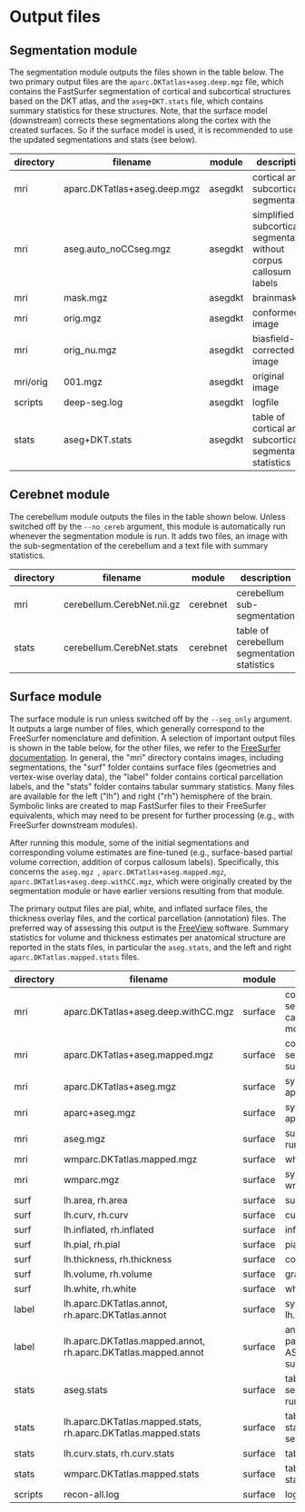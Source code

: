 # Output files

## Segmentation module

The segmentation module outputs the files shown in the table below. The two primary output files are the `aparc.DKTatlas+aseg.deep.mgz` file, which contains the FastSurfer segmentation of cortical and subcortical structures based on the DKT atlas, and the `aseg+DKT.stats` file, which contains summary statistics for these structures. Note, that the surface model (downstream) corrects these segmentations along the cortex with the created surfaces. So if the surface model is used, it is recommended to use the updated segmentations and stats (see below). 

| directory | filename                     | module  | description                                                        |
|:----------|------------------------------|---------|--------------------------------------------------------------------|
| mri       | aparc.DKTatlas+aseg.deep.mgz | asegdkt | cortical and subcortical segmentation                              |
| mri       | aseg.auto_noCCseg.mgz        | asegdkt | simplified subcortical segmentation without corpus callosum labels |
| mri       | mask.mgz                     | asegdkt | brainmask                                                          |
| mri       | orig.mgz                     | asegdkt | conformed image                                                    |
| mri       | orig_nu.mgz                  | asegdkt | biasfield-corrected image                                          |
| mri/orig  | 001.mgz                      | asegdkt | original image                                                     |
| scripts   | deep-seg.log                 | asegdkt | logfile                                                            |
| stats     | aseg+DKT.stats               | asegdkt | table of cortical and subcortical segmentation statistics          |

## Cerebnet module

The cerebellum module outputs the files in the table shown below. Unless switched off by the `--no_cereb` argument, this module is automatically run whenever the segmentation module is run. It adds two files, an image with the sub-segmentation of the cerebellum and a text file with summary statistics.


| directory | filename                   | module   | description                                 |
|:----------|----------------------------|----------|---------------------------------------------|
| mri       | cerebellum.CerebNet.nii.gz | cerebnet | cerebellum sub-segmentation                 |
| stats     | cerebellum.CerebNet.stats  | cerebnet | table of cerebellum segmentation statistics |


## Surface module

The surface module is run unless switched off by the `--seg_only` argument. It outputs a large number of files, which generally correspond to the FreeSurfer nomenclature and definition. A selection of important output files is shown in the table below, for the other files, we refer to the [FreeSurfer documentation](https://surfer.nmr.mgh.harvard.edu/fswiki). In general, the "mri" directory contains images, including segmentations, the "surf" folder contains surface files (geometries and vertex-wise overlay data), the "label" folder contains cortical parcellation labels, and the "stats" folder contains tabular summary statistics. Many files are available for the left ("lh") and right ("rh") hemisphere of the brain. Symbolic links are created to map FastSurfer files to their FreeSurfer equivalents, which may need to be present for further processing (e.g., with FreeSurfer downstream modules). 

After running this module, some of the initial segmentations and corresponding volume estimates are fine-tuned (e.g., surface-based partial volume correction, addition of corpus callosum labels). Specifically, this concerns the `aseg.mgz `, `aparc.DKTatlas+aseg.mapped.mgz`, `aparc.DKTatlas+aseg.deep.withCC.mgz`, which were originally created by the segmentation module or have earlier versions resulting from that module.

The primary output files are pial, white, and inflated surface files, the thickness overlay files, and the cortical parcellation (annotation) files. The preferred way of assessing this output is the [FreeView](https://surfer.nmr.mgh.harvard.edu/fswiki/FreeviewGuide) software. Summary statistics for volume and thickness estimates per anatomical structure are reported in the stats files, in particular the `aseg.stats`, and the left and right `aparc.DKTatlas.mapped.stats` files. 

| directory | filename                                                       | module  | description                                                                                  |
|:----------|----------------------------------------------------------------|---------|----------------------------------------------------------------------------------------------|
| mri       | aparc.DKTatlas+aseg.deep.withCC.mgz                            | surface | cortical and subcortical segmentation incl. corpus callosum after running the surface module |
| mri       | aparc.DKTatlas+aseg.mapped.mgz                                 | surface | cortical and subcortical segmentation after running the surface module                       |
| mri       | aparc.DKTatlas+aseg.mgz                                        | surface | symlink to aparc.DKTatlas+aseg.mapped.mgz                                                    |
| mri       | aparc+aseg.mgz                                                 | surface | symlink to aparc.DKTatlas+aseg.mapped.mgz                                                    |
| mri       | aseg.mgz                                                       | surface | subcortical segmentation after running the surface module                                    |
| mri       | wmparc.DKTatlas.mapped.mgz                                     | surface | white matter parcellation                                                                    |
| mri       | wmparc.mgz                                                     | surface | symlink to wmparc.DKTatlas.mapped.mgz                                                        |
| surf      | lh.area, rh.area                                               | surface | surface area overlay file                                                                    |
| surf      | lh.curv, rh.curv                                               | surface | curvature overlay file                                                                       |
| surf      | lh.inflated, rh.inflated                                       | surface | inflated cortical surface                                                                    |
| surf      | lh.pial, rh.pial                                               | surface | pial surface                                                                                 |
| surf      | lh.thickness, rh.thickness                                     | surface | cortical thickness overlay file                                                              |
| surf      | lh.volume, rh.volume                                           | surface | gray matter volume overlay file                                                              |
| surf      | lh.white, rh.white                                             | surface | white matter surface                                                                         |
| label     | lh.aparc.DKTatlas.annot, rh.aparc.DKTatlas.annot               | surface | symlink to lh.aparc.DKTatlas.mapped.annot                                                    |
| label     | lh.aparc.DKTatlas.mapped.annot, rh.aparc.DKTatlas.mapped.annot | surface | annotation file for cortical parcellations, mapped from ASEGDKT segmentation to the surface  |
| stats     | aseg.stats                                                     | surface | table of cortical and subcortical segmentation statistics after running the surface module   |
| stats     | lh.aparc.DKTatlas.mapped.stats, rh.aparc.DKTatlas.mapped.stats | surface | table of cortical parcellation statistics, mapped from ASEGDKT segmentation to the surface   |
| stats     | lh.curv.stats, rh.curv.stats                                   | surface | table of curvature statistics                                                                |
| stats     | wmparc.DKTatlas.mapped.stats                                   | surface | table of white matter segmentation statistics                                                |
| scripts   | recon-all.log                                                  | surface | logfile                                                                                      |